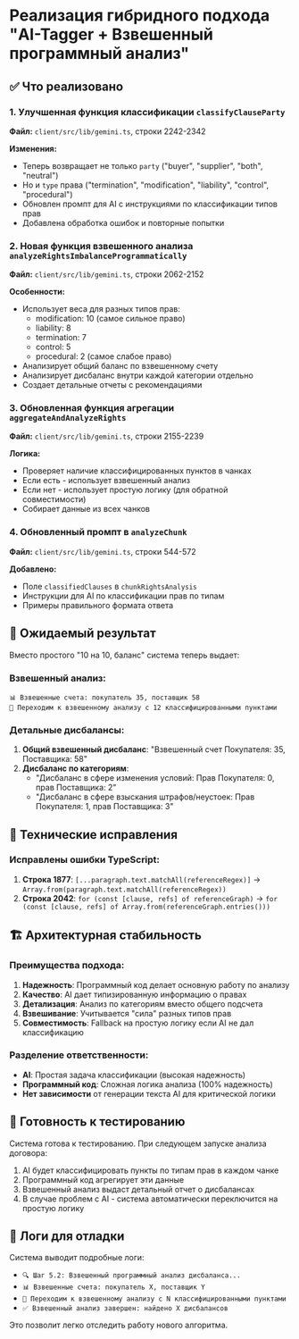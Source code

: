 # Реализация гибридного подхода "AI-Tagger + Взвешенный программный анализ"

## ✅ Что реализовано

### 1. Улучшенная функция классификации `classifyClauseParty`
**Файл:** `client/src/lib/gemini.ts`, строки 2242-2342

**Изменения:**
- Теперь возвращает не только `party` ("buyer", "supplier", "both", "neutral")
- Но и `type` права ("termination", "modification", "liability", "control", "procedural")
- Обновлен промпт для AI с инструкциями по классификации типов прав
- Добавлена обработка ошибок и повторные попытки

### 2. Новая функция взвешенного анализа `analyzeRightsImbalanceProgrammatically`
**Файл:** `client/src/lib/gemini.ts`, строки 2062-2152

**Особенности:**
- Использует веса для разных типов прав:
  - modification: 10 (самое сильное право)
  - liability: 8
  - termination: 7
  - control: 5
  - procedural: 2 (самое слабое право)
- Анализирует общий баланс по взвешенному счету
- Анализирует дисбаланс внутри каждой категории отдельно
- Создает детальные отчеты с рекомендациями

### 3. Обновленная функция агрегации `aggregateAndAnalyzeRights`
**Файл:** `client/src/lib/gemini.ts`, строки 2155-2239

**Логика:**
- Проверяет наличие классифицированных пунктов в чанках
- Если есть - использует взвешенный анализ
- Если нет - использует простую логику (для обратной совместимости)
- Собирает данные из всех чанков

### 4. Обновленный промпт в `analyzeChunk`
**Файл:** `client/src/lib/gemini.ts`, строки 544-572

**Добавлено:**
- Поле `classifiedClauses` в `chunkRightsAnalysis`
- Инструкции для AI по классификации прав по типам
- Примеры правильного формата ответа

## 🎯 Ожидаемый результат

Вместо простого "10 на 10, баланс" система теперь выдает:

### Взвешенный анализ:
```
📊 Взвешенные счета: покупатель 35, поставщик 58
🎯 Переходим к взвешенному анализу с 12 классифицированными пунктами
```

### Детальные дисбалансы:
1. **Общий взвешенный дисбаланс**: "Взвешенный счет Покупателя: 35, Поставщика: 58"
2. **Дисбаланс по категориям**: 
   - "Дисбаланс в сфере изменения условий: Прав Покупателя: 0, прав Поставщика: 2"
   - "Дисбаланс в сфере взыскания штрафов/неустоек: Прав Покупателя: 1, прав Поставщика: 3"

## 🔧 Технические исправления

### Исправлены ошибки TypeScript:
1. **Строка 1877**: `[...paragraph.text.matchAll(referenceRegex)]` → `Array.from(paragraph.text.matchAll(referenceRegex))`
2. **Строка 2042**: `for (const [clause, refs] of referenceGraph)` → `for (const [clause, refs] of Array.from(referenceGraph.entries()))`

## 🏗️ Архитектурная стабильность

### Преимущества подхода:
1. **Надежность**: Программный код делает основную работу по анализу
2. **Качество**: AI дает типизированную информацию о правах
3. **Детализация**: Анализ по категориям вместо общего подсчета
4. **Взвешивание**: Учитывается "сила" разных типов прав
5. **Совместимость**: Fallback на простую логику если AI не дал классификацию

### Разделение ответственности:
- **AI**: Простая задача классификации (высокая надежность)
- **Программный код**: Сложная логика анализа (100% надежность)
- **Нет зависимости** от генерации текста AI для критической логики

## 🚀 Готовность к тестированию

Система готова к тестированию. При следующем запуске анализа договора:

1. AI будет классифицировать пункты по типам прав в каждом чанке
2. Программный код агрегирует эти данные
3. Взвешенный анализ выдаст детальный отчет о дисбалансах
4. В случае проблем с AI - система автоматически переключится на простую логику

## 📝 Логи для отладки

Система выводит подробные логи:
- `🔍 Шаг 5.2: Взвешенный программный анализ дисбаланса...`
- `📊 Взвешенные счета: покупатель X, поставщик Y`
- `🎯 Переходим к взвешенному анализу с N классифицированными пунктами`
- `✅ Взвешенный анализ завершен: найдено X дисбалансов`

Это позволит легко отследить работу нового алгоритма.